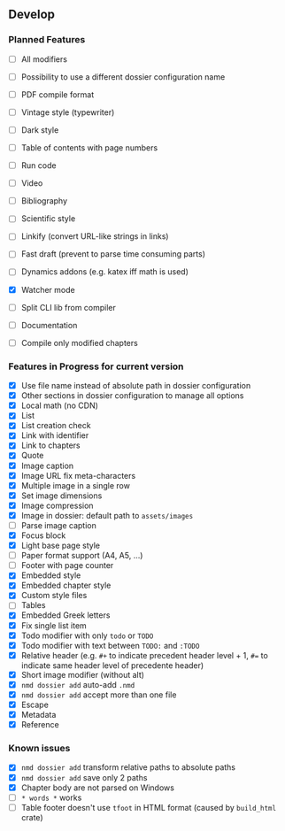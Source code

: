 ## Develop

### Planned Features

- [ ] All modifiers
- [ ] Possibility to use a different dossier configuration name
- [ ] PDF compile format
- [ ] Vintage style (typewriter)
- [ ] Dark style
- [ ] Table of contents with page numbers
- [ ] Run code
- [ ] Video
- [ ] Bibliography
- [ ] Scientific style
- [ ] Linkify (convert URL-like strings in links)
- [ ] Fast draft (prevent to parse time consuming parts)
- [ ] Dynamics addons (e.g. katex iff math is used)
- [x] Watcher mode
- [ ] Split CLI lib from compiler
- [ ] Documentation
- [ ] Compile only modified chapters


### Features in Progress for current version

- [x] Use file name instead of absolute path in dossier configuration
- [x] Other sections in dossier configuration to manage all options
- [x] Local math (no CDN)
- [x] List
- [x] List creation check
- [x] Link with identifier
- [x] Link to chapters
- [x] Quote
- [x] Image caption
- [x] Image URL fix meta-characters
- [x] Multiple image in a single row
- [x] Set image dimensions
- [x] Image compression
- [x] Image in dossier: default path to `assets/images`
- [ ] Parse image caption 
- [x] Focus block
- [x] Light base page style
- [ ] Paper format support (A4, A5, ...)
- [ ] Footer with page counter
- [x] Embedded style
- [x] Embedded chapter style
- [x] Custom style files
- [ ] Tables
- [x] Embedded Greek letters
- [x] Fix single list item
- [x] Todo modifier with only `todo` or `TODO`
- [x] Todo modifier with text between `TODO:` and `:TODO`
- [x] Relative header (e.g. `#+` to indicate precedent header level + 1, `#=` to indicate same header level of precedente header)
- [x] Short image modifier (without alt)
- [x] `nmd dossier add` auto-add `.nmd`
- [x] `nmd dossier add` accept more than one file
- [x] Escape
- [x] Metadata
- [x] Reference

### Known issues

- [x] `nmd dossier add` transform relative paths to absolute paths
- [x] `nmd dossier add` save only 2 paths
- [x] Chapter body are not parsed on Windows
- [ ] `* words *` works
- [ ] Table footer doesn't use `tfoot` in HTML format (caused by `build_html` crate)
